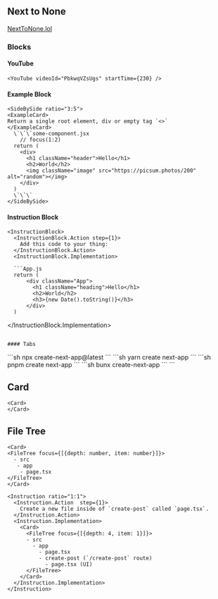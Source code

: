 ## Next to None

[NextToNone.lol](https://NextToNone.lol)

### Blocks

#### YouTube

```mdx
<YouTube videoId="PbkwqVZsUgs" startTime={230} />
```

#### Example Block

```mdx
<SideBySide ratio="3:5">
<ExampleCard>
Return a single root element, div or empty tag `<>`
</ExampleCard>
  \`\`\`some-component.jsx
    // focus(1:2) 
  return (
    <div>
      <h1 className="header">Hello</h1>
      <h2>World</h2>
      <img className="image" src="https://picsum.photos/200" alt="random"></img>
    </div>
  )
  \`\`\`
</SideBySide>
```

#### Instruction Block 

```mdx
<InstructionBlock>
  <InstructionBlock.Action step={1}>
    Add this code to your thing:
  </InstructionBlock.Action>
  <InstructionBlock.Implementation>

  ```App.js
  return (
      <div className="App">
        <h1 className="heading">Hello</h1>
        <h2>World</h2>
        <h3>{new Date().toString()}</h3>
      </div>
  )
  ```
  </InstructionBlock.Implementation>
</InstructionBlock>
```

#### Tabs 

```
<Tabs>
  <Tab name="npx">
    ```sh
    npx create-next-app@latest
    ```
  </Tab>
  <Tab name="yarn">
    ```sh
    yarn create next-app
    ```
  </Tab>
  <Tab name="pnpm">
    ```sh
    pnpm create next-app
    ```
  </Tab>
  <Tab name="bunx">
    ```sh
    bunx create-next-app
    ```
  </Tab>
</Tabs>
```

## Card 

```
<Card>
</Card>
```

## File Tree 

```mdx
<Card>
<FileTree focus={[{depth: number, item: number}]}>
  - src 
   - app
    - page.tsx
</FileTree>
</Card>
```

```mdx 
<Instruction ratio="1:1">
  <Instruction.Action  step={1}>
    Create a new file inside of `create-post` called `page.tsx`.
  </Instruction.Action>
  <Instruction.Implementation>
    <Card>
      <FileTree focus={[{depth: 4, item: 1}]}>
      - src
        - app 
          - page.tsx 
          - create-post (`/create-post` route)
            - page.tsx (UI)
      </FileTree>
    </Card>
  </Instruction.Implementation>
</Instruction>
```